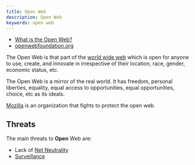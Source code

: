 ```yaml
---
title: Open Web
description: Open Web
keywords: open web
---
```

* [What is the Open Web?](http://tantek.com/2010/281/b1/what-is-the-open-web)
* [openwebfoundation.org](http://www.openwebfoundation.org/)

The Open Web is that part of the [world wide web](../web/) which is open for anyone to use, create, and innovate in irrespective of their location, race, gender, economic status, etc.

The Open Web is a mirror of the real world. It has freedom, personal liberties, equality, equal access to opportunities, equal opportunities, choice, etc as its ideals.

[Mozilla](http://mozilla.org/) is an organization that fights to protect the open web.

## Threats ##
The main threats to **Open** Web are:
* Lack of [Net Neutrality](../net-neutrality/)
* [Surveillance](../surveillance/)
